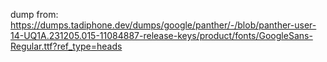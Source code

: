 dump from: https://dumps.tadiphone.dev/dumps/google/panther/-/blob/panther-user-14-UQ1A.231205.015-11084887-release-keys/product/fonts/GoogleSans-Regular.ttf?ref_type=heads

